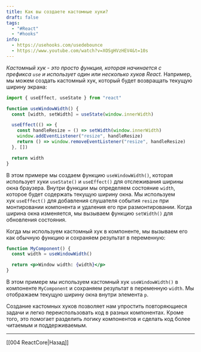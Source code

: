 ```yaml
---
title: Как вы создаете кастомные хуки?
draft: false
tags:
  - "#React"
  - "#hooks"
info:
  - https://usehooks.com/usedebounce
  - https://www.youtube.com/watch?v=XOSgHVzHEV4&t=10s
---
```

_Кастомный хук - это просто функция, которая начинается с префикса `use` и использует один или несколько хуков React._ Например, мы можем создать кастомный хук, который будет возвращать текущую ширину экрана:

```jsx
import { useEffect, useState } from "react"

function useWindowWidth() {
  const [width, setWidth] = useState(window.innerWidth)

  useEffect(() => {
    const handleResize = () => setWidth(window.innerWidth)
    window.addEventListener("resize", handleResize)
    return () => window.removeEventListener("resize", handleResize)
  }, [])

  return width
}
```

В этом примере мы создаем функцию `useWindowWidth()`, которая использует хуки `useState()` и `useEffect()` для отслеживания ширины окна браузера. Внутри функции мы определяем состояние `width`, которое будет содержать текущую ширину окна. Мы используем хук `useEffect()` для добавления слушателя события `resize` при монтировании компонента и удаления его при размонтировании. Когда ширина окна изменяется, мы вызываем функцию `setWidth()` для обновления состояния.

Когда мы используем кастомный хук в компоненте, мы вызываем его как обычную функцию и сохраняем результат в переменную:

```jsx
function MyComponent() {
  const width = useWindowWidth()

  return <p>Window width: {width}</p>
}
```

В этом примере мы используем кастомный хук `useWindowWidth()` в компоненте `MyComponent` и сохраняем результат в переменную `width`. Мы отображаем текущую ширину окна внутри элемента `p`.

Создание кастомных хуков позволяет нам упростить повторяющиеся задачи и легко переиспользовать код в разных компонентах. Кроме того, это помогает разделить логику компонентов и сделать код более читаемым и поддерживаемым.

---

[[004 ReactCore|Назад]]